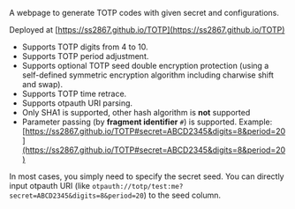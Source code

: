 A webpage to generate TOTP codes with given secret and configurations.

Deployed at [https://ss2867.github.io/TOTP](https://ss2867.github.io/TOTP)

- Supports TOTP digits from 4 to 10.
- Supports TOTP period adjustment.
- Supports optional TOTP seed double encryption protection (using a self-defined symmetric encryption algorithm including charwise shift and swap).
- Supports TOTP time retrace.
- Supports otpauth URI parsing.
- Only SHA1 is supported, other hash algorithm is **not** supported
- Parameter passing (by **fragment identifier** `#`) is supported. Example: [https://ss2867.github.io/TOTP#secret=ABCD2345&digits=8&period=20](https://ss2867.github.io/TOTP#secret=ABCD2345&digits=8&period=20)

In most cases, you simply need to specify the secret seed. You can directly input otpauth URI (like `otpauth://totp/test:me?secret=ABCD2345&digits=8&period=20`) to the seed column.
